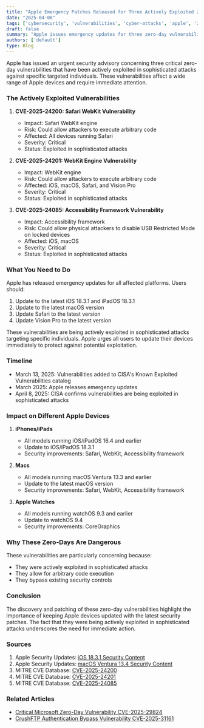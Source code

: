 ```yaml
---
title: "Apple Emergency Patches Released for Three Actively Exploited Zero-Day Vulnerabilities"
date: "2025-04-08"
tags: ['cybersecurity', 'vulnerabilities', 'cyber-attacks', 'apple', 'zero-day', 'ios-security', 'macos-security']
draft: false
summary: "Apple issues emergency updates for three zero-day vulnerabilities (CVE-2025-24200, CVE-2025-24201, CVE-2025-24085) being actively exploited in sophisticated attacks against specific targeted individuals. Update your devices now."
authors: ['default']
type: Blog
---
```


Apple has issued an urgent security advisory concerning three critical zero-day vulnerabilities that have been actively exploited in sophisticated attacks against specific targeted individuals. These vulnerabilities affect a wide range of Apple devices and require immediate attention.

### The Actively Exploited Vulnerabilities

1. **CVE-2025-24200: Safari WebKit Vulnerability**
   - Impact: Safari WebKit engine
   - Risk: Could allow attackers to execute arbitrary code
   - Affected: All devices running Safari
   - Severity: Critical
   - Status: Exploited in sophisticated attacks

2. **CVE-2025-24201: WebKit Engine Vulnerability**
   - Impact: WebKit engine
   - Risk: Could allow attackers to execute arbitrary code
   - Affected: iOS, macOS, Safari, and Vision Pro
   - Severity: Critical
   - Status: Exploited in sophisticated attacks

3. **CVE-2025-24085: Accessibility Framework Vulnerability**
   - Impact: Accessibility framework
   - Risk: Could allow physical attackers to disable USB Restricted Mode on locked devices
   - Affected: iOS, macOS
   - Severity: Critical
   - Status: Exploited in sophisticated attacks

### What You Need to Do

Apple has released emergency updates for all affected platforms. Users should:

1. Update to the latest iOS 18.3.1 and iPadOS 18.3.1
2. Update to the latest macOS version
3. Update Safari to the latest version
4. Update Vision Pro to the latest version

These vulnerabilities are being actively exploited in sophisticated attacks targeting specific individuals. Apple urges all users to update their devices immediately to protect against potential exploitation.

### Timeline

- March 13, 2025: Vulnerabilities added to CISA's Known Exploited Vulnerabilities catalog
- March 2025: Apple releases emergency updates
- April 8, 2025: CISA confirms vulnerabilities are being exploited in sophisticated attacks

### Impact on Different Apple Devices

1. **iPhones/iPads**
   - All models running iOS/iPadOS 16.4 and earlier
   - Update to iOS/iPadOS 18.3.1
   - Security improvements: Safari, WebKit, Accessibility framework

2. **Macs**
   - All models running macOS Ventura 13.3 and earlier
   - Update to the latest macOS version
   - Security improvements: Safari, WebKit, Accessibility framework

3. **Apple Watches**
   - All models running watchOS 9.3 and earlier
   - Update to watchOS 9.4
   - Security improvements: CoreGraphics

### Why These Zero-Days Are Dangerous

These vulnerabilities are particularly concerning because:

- They were actively exploited in sophisticated attacks
- They allow for arbitrary code execution
- They bypass existing security controls

### Conclusion

The discovery and patching of these zero-day vulnerabilities highlight the importance of keeping Apple devices updated with the latest security patches. The fact that they were being actively exploited in sophisticated attacks underscores the need for immediate action.

### Sources

1. Apple Security Updates: [iOS 18.3.1 Security Content](https://support.apple.com/en-us/106332)
2. Apple Security Updates: [macOS Ventura 13.4 Security Content](https://support.apple.com/en-us/106333)
3. MITRE CVE Database: [CVE-2025-24200](https://cve.mitre.org/cgi-bin/cvename.cgi?name=CVE-2025-24200)
4. MITRE CVE Database: [CVE-2025-24201](https://cve.mitre.org/cgi-bin/cvename.cgi?name=CVE-2025-24201)
5. MITRE CVE Database: [CVE-2025-24085](https://cve.mitre.org/cgi-bin/cvename.cgi?name=CVE-2025-24085)

### Related Articles

- [Critical Microsoft Zero-Day Vulnerability CVE-2025-29824](/blog/2025-04-08-microsoft-zero-day)
- [CrushFTP Authentication Bypass Vulnerability CVE-2025-31161](/blog/2025-04-13-crushftp-vulnerability)
